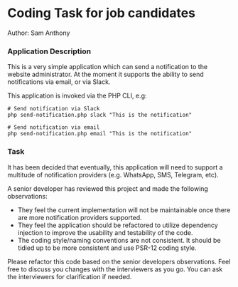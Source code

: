 # Coding Task for job candidates

Author: Sam Anthony

### Application Description

This is a very simple application which can send a notification to the website administrator. At the moment it supports
the ability to send notifications via email, or via Slack.

This application is invoked via the PHP CLI, e.g:

```
# Send notification via Slack
php send-notification.php slack "This is the notification"

# Send notification via email
php send-notification.php email "This is the notification"
```

### Task

It has been decided that eventually, this application will need to support a multitude of notification 
providers (e.g. WhatsApp, SMS, Telegram, etc).

A senior developer has reviewed this project and made the following observations:
* They feel the current implementation will not be maintainable once there are more notification providers supported.
* They feel the application should be refactored to utilize dependency injection to improve the usability and 
testability of the code.
* The coding style/naming conventions are not consistent. It should be tidied up to be more consistent and
use PSR-12 coding style.

Please refactor this code based on the senior developers observations.
Feel free to discuss you changes with the interviewers as you go.
You can ask the interviewers for clarification if needed.